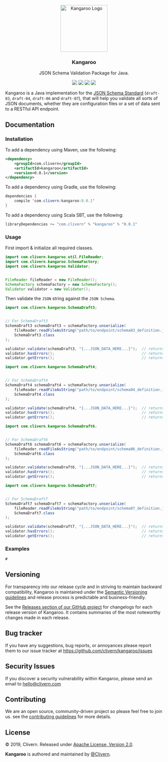 <p align="center">
	<img alt="Kangaroo Logo" src="https://raw.githubusercontent.com/Clivern/Kangaroo/master/images/logo.png" height="150" />
	<h3 align="center">Kangaroo</h3>
	<p align="center">JSON Schema Validation Package for Java.</p>
	<p align="center">
		<a href="http://www.javadoc.io/doc/com.clivern/kangaroo"><img src="http://www.javadoc.io/badge/com.clivern/kangaroo.svg"></a>
		<a href="https://travis-ci.org/Clivern/Kangaroo"><img src="https://travis-ci.org/Clivern/Kangaroo.svg?branch=master"></a>
		<a href="https://mvnrepository.com/artifact/com.clivern/kangaroo/0.0.1"><img src="https://img.shields.io/maven-central/v/com.clivern/kangaroo.svg"></a>
		<a href="https://github.com/Clivern/Kangaroo/blob/master/LICENSE"><img src="https://img.shields.io/badge/LICENSE-Apache_2.0-orange.svg"></a>
	</p>
</p>

Kangaroo is a Java implementation for the [JSON Schema Standard](https://json-schema.org/) (`draft-03`, `draft-04`, `draft-06` and `draft-07`), that will help you validate all sorts of JSON documents, whether they are configuration files or a set of data sent to a RESTful API endpoint.


## Documentation

### Installation

To add a dependency using Maven, use the following:
```xml
<dependency>
    <groupId>com.clivern</groupId>
    <artifactId>kangaroo</artifactId>
    <version>0.0.1</version>
</dependency>
```

To add a dependency using Gradle, use the following:
```java
dependencies {
    compile 'com.clivern:kangaroo:0.0.1'
}
```

To add a dependency using Scala SBT, use the following:
```java
libraryDependencies += "com.clivern" % "kangaroo" % "0.0.1"
```


### Usage

First import & initialize all required classes.

```java
import com.clivern.kangaroo.util.FileReader;
import com.clivern.kangaroo.SchemaFactory;
import com.clivern.kangaroo.Validator;


FileReader fileReader = new FileReader();
SchemaFactory schemaFactory = new SchemaFactory();
Validator validator = new Validator();
```

Then validate the `JSON` string against the `JSON Schema`.

```java
import com.clivern.kangaroo.SchemaDraft3;


// For SchemaDraft3
SchemaDraft3 schemaDraft3 = schemaFactory.unserialize(
    fileReader.readFileAsString("path/to/endpoint/schema03_definition.json"),
    SchemaDraft3.class
);

validator.validate(schemaDraft3, "{...JSON_DATA_HERE...}");  // returns Boolean (true || false)
validator.hasErrors();                                       // returns Boolean (true || false)
validator.getErrors();                                       // returns ArrayList<String>
```

```java
import com.clivern.kangaroo.SchemaDraft4;


// For SchemaDraft4
SchemaDraft4 schemaDraft4 = schemaFactory.unserialize(
    fileReader.readFileAsString("path/to/endpoint/schema04_definition.json"),
    SchemaDraft4.class
);

validator.validate(schemaDraft4, "{...JSON_DATA_HERE...}");  // returns Boolean (true || false)
validator.hasErrors();                                       // returns Boolean (true || false)
validator.getErrors();                                       // returns ArrayList<String>
```

```java
import com.clivern.kangaroo.SchemaDraft6;


// For SchemaDraft6
SchemaDraft6 schemaDraft6 = schemaFactory.unserialize(
    fileReader.readFileAsString("path/to/endpoint/schema06_definition.json"),
    SchemaDraft6.class
);

validator.validate(schemaDraft6, "{...JSON_DATA_HERE...}");  // returns Boolean (true || false)
validator.hasErrors();                                       // returns Boolean (true || false)
validator.getErrors();                                       // returns ArrayList<String>
```

```java
import com.clivern.kangaroo.SchemaDraft7;


// For SchemaDraft7
SchemaDraft7 schemaDraft7 = schemaFactory.unserialize(
    fileReader.readFileAsString("path/to/endpoint/schema07_definition.json"),
    SchemaDraft7.class
);

validator.validate(schemaDraft7, "{...JSON_DATA_HERE...}");  // returns Boolean (true || false)
validator.hasErrors();                                       // returns Boolean (true || false)
validator.getErrors();                                       // returns ArrayList<String>
```


### Examples

```java
#
```

## Versioning

For transparency into our release cycle and in striving to maintain backward compatibility, Kangaroo is maintained under the [Semantic Versioning guidelines](https://semver.org/) and release process is predictable and business-friendly.

See the [Releases section of our GitHub project](https://github.com/clivern/kangaroo/releases) for changelogs for each release version of Kangaroo. It contains summaries of the most noteworthy changes made in each release.


## Bug tracker

If you have any suggestions, bug reports, or annoyances please report them to our issue tracker at https://github.com/clivern/kangaroo/issues


## Security Issues

If you discover a security vulnerability within Kangaroo, please send an email to [hello@clivern.com](mailto:hello@clivern.com)


## Contributing

We are an open source, community-driven project so please feel free to join us. see the [contributing guidelines](CONTRIBUTING.md) for more details.


## License

© 2019, Clivern. Released under [Apache License, Version 2.0](https://www.apache.org/licenses/LICENSE-2.0).

**Kangaroo** is authored and maintained by [@Clivern](http://github.com/clivern).
